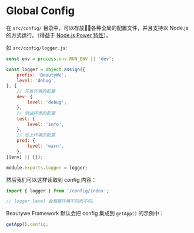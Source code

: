 # Global Config

在 `src/config/` 目录中，可以存放各种全局的配置文件，并且支持以 Node.js 的方式运行。（得益于 [Node.js Power 特性](/contents/framework/concept/nodejs-power.md)）。

如 `src/config/logger.js`:

```javascript
const env = process.env.RUN_ENV || 'dev';

const logger = Object.assign({
    prefix: 'BeautyWe',
    level: 'debug',
}, {
    // 开发环境的配置
    dev: {
        level: 'debug',
    },
    // 测试环境的配置
    test: {
        level: 'info',
    },
    // 线上环境的配置
    prod: {
        level: 'warn',
    },
}[env] || {});

module.exports.logger = logger;
```

然后我们可以这样读取到 config 内容：

```javascript
import { logger } from '/config/index';

// logger.level 会根据环境不同而不同。
```

Beautywe Framework 默认会把 config 集成到 `getApp()` 的示例中：

```javascript
getApp().config;
```
